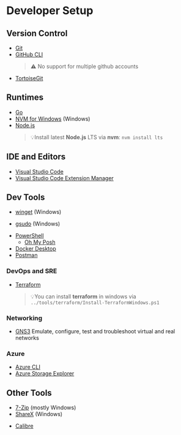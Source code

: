 # Developer Setup

## Version Control

<!-- TODO: Explain how to use Git Credential Manager Core to support multiple GitHub accounts -->

- [Git][git]
- [GitHub CLI][github-cli]
  > ⚠️ No support for multiple github accounts
- [TortoiseGit][tortoisegit]

## Runtimes

- [Go][golang]
- [NVM for Windows][nvm-windows] (Windows)
- [Node.js][nodejs]
  > 💡Install latest **Node.js** LTS via **nvm**: `nvm install lts`

## IDE and Editors

<!-- TODO: Explain PowerShell configuration for VSCode Powershell Extension. Uses different profile (Microsoft.VSCode_profile.ps1)  -->

- [Visual Studio Code][vscode]
- [Visual Studio Code Extension Manager][vscode-vsce]

## Dev Tools

- [winget][winget] (Windows)
<!-- TODO: Explain winget installation for Windows before 11 -->
- [gsudo][gsudo] (Windows)
<!-- TODO: Explain issue with PowerShell version - winget does not provide the latest) -->
- [PowerShell][powershell]
  <!-- TODO: Explain Oh My Posh installation -->
  <!-- TODO: Explain Nerd font installation -->
  <!-- TODO: Explain PowerShell configuration  -->
  - [Oh My Posh][ohmyposh]
- [Docker Desktop][docker-desktop]
- [Postman][postman]

### DevOps and SRE

- [Terraform][terraform]
  > 💡You can install **terraform** in windows via `../tools/terraform/Install-TerraformWindows.ps1`

### Networking

- [GNS3][gns3] Emulate, configure, test and troubleshoot virtual and real networks

### Azure

- [Azure CLI][azure-cli]
- [Azure Storage Explorer][azure-storage-explorer]

## Other Tools

- [7-Zip][seven-zip] (mostly Windows)
- [ShareX][sharex] (Windows)
<!-- TODO: Explain how to configure calibre and plugins -->
- [Calibre][calibre]

<!-- Relative Links -->

<!-- Absolute Links -->

[git]: https://git-scm.com/download "Git"
[github-cli]: https://github.com/cli/cli "GitHub CLI"
[tortoisegit]: https://tortoisegit.org "Windows Shell Interface to Git"
[golang]: https://go.dev/doc/install "Go language runtime"
[nvm-windows]: https://github.com/coreybutler/nvm-windows "Node Version Manager for Windows"
[nodejs]: https://nodejs.org/ "Node.js"
[vscode]: https://code.visualstudio.com/download "Visual Studio Code"
[vscode-vsce]: https://github.com/microsoft/vscode-vsce "Visual Studio Code Extension Manager"
[winget]: https://github.com/microsoft/winget-cli "Windows Package Manager Client"
[gsudo]: https://gerardog.github.io/gsudo/docs/install "gsudo"
[powershell]: https://docs.microsoft.com/en-us/powershell/scripting/install/installing-powershell "PowerShell"
[ohmyposh]: https://ohmyposh.dev/docs "Oh My Posh"
[docker-desktop]: https://docs.docker.com/desktop/#download-and-install "Docker Desktop"
[postman]: https://www.postman.com/downloads "Postman"
[terraform]: https://www.terraform.io/downloads "Terraform"
[gns3]: https://github.com/GNS3/gns3-gui/releases "GNS3"
[azure-cli]: https://docs.microsoft.com/en-us/cli/azure/install-azure-cli "Azure CLI"
[azure-storage-explorer]: https://azure.microsoft.com/en-us/products/storage/storage-explorer "Azure Storage Explorer"
[seven-zip]: https://www.7-zip.org/download.html "7-Zip is a file archiver with a high compression ratio"
[sharex]: https://getsharex.com "ShareX: Screen capture, file sharing and productivity tool"
[calibre]: https://calibre-ebook.com/download "Calibre"
